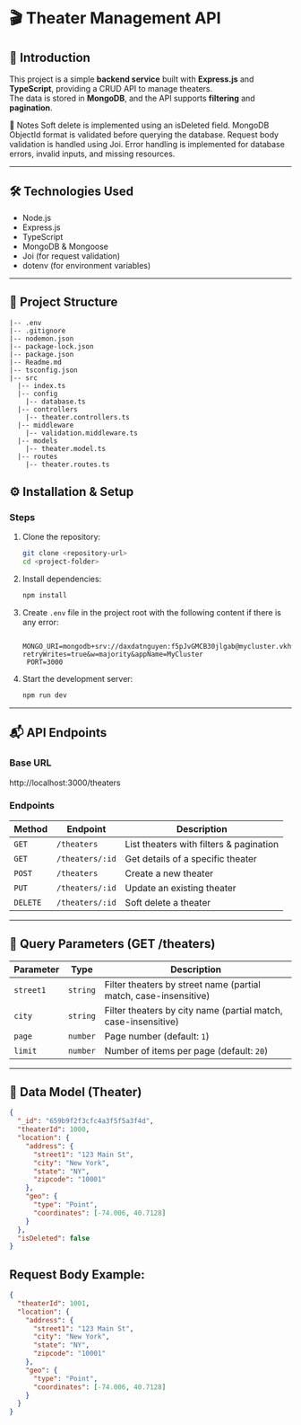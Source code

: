 # 🎬 Theater Management API

## 📖 Introduction

This project is a simple **backend service** built with **Express.js** and **TypeScript**, providing a CRUD API to manage theaters.  
The data is stored in **MongoDB**, and the API supports **filtering** and **pagination**.

📄 Notes
Soft delete is implemented using an isDeleted field.
MongoDB ObjectId format is validated before querying the database.
Request body validation is handled using Joi.
Error handling is implemented for database errors, invalid inputs, and missing resources.

---

## 🛠️ Technologies Used

- Node.js
- Express.js
- TypeScript
- MongoDB & Mongoose
- Joi (for request validation)
- dotenv (for environment variables)

---

## 📂 Project Structure

```
|-- .env
|-- .gitignore
|-- nodemon.json
|-- package-lock.json
|-- package.json
|-- Readme.md
|-- tsconfig.json
|-- src
  |-- index.ts
  |-- config
    |-- database.ts
  |-- controllers
    |-- theater.controllers.ts
  |-- middleware
    |-- validation.middleware.ts
  |-- models
    |-- theater.model.ts
  |-- routes
    |-- theater.routes.ts
```

## ⚙️ Installation & Setup

### Steps

1. Clone the repository:

   ```bash
   git clone <repository-url>
   cd <project-folder>
   ```

2. Install dependencies:

   ```bash
   npm install
   ```

3. Create `.env` file in the project root with the following content if there is any error:

   ```
    MONGO_URI=mongodb+srv://daxdatnguyen:f5pJvGMCB30jlgab@mycluster.vkhwh.mongodb.net/sample_mflix?retryWrites=true&w=majority&appName=MyCluster
    PORT=3000
   ```

4. Start the development server:

   ```bash
   npm run dev
   ```

---

## 📬 API Endpoints

### Base URL

http://localhost:3000/theaters

### Endpoints

| Method   | Endpoint        | Description                             |
| -------- | --------------- | --------------------------------------- |
| `GET`    | `/theaters`     | List theaters with filters & pagination |
| `GET`    | `/theaters/:id` | Get details of a specific theater       |
| `POST`   | `/theaters`     | Create a new theater                    |
| `PUT`    | `/theaters/:id` | Update an existing theater              |
| `DELETE` | `/theaters/:id` | Soft delete a theater                   |

---

## 🔎 Query Parameters (GET /theaters)

| Parameter | Type     | Description                                                      |
| --------- | -------- | ---------------------------------------------------------------- |
| `street1` | `string` | Filter theaters by street name (partial match, case-insensitive) |
| `city`    | `string` | Filter theaters by city name (partial match, case-insensitive)   |
| `page`    | `number` | Page number (default: `1`)                                       |
| `limit`   | `number` | Number of items per page (default: `20`)                         |

---

## 🧰 Data Model (Theater)

```json
{
  "_id": "659b9f2f3cfc4a3f5f5a3f4d",
  "theaterId": 1000,
  "location": {
    "address": {
      "street1": "123 Main St",
      "city": "New York",
      "state": "NY",
      "zipcode": "10001"
    },
    "geo": {
      "type": "Point",
      "coordinates": [-74.006, 40.7128]
    }
  },
  "isDeleted": false
}
```

## Request Body Example:

```json
{
  "theaterId": 1001,
  "location": {
    "address": {
      "street1": "123 Main St",
      "city": "New York",
      "state": "NY",
      "zipcode": "10001"
    },
    "geo": {
      "type": "Point",
      "coordinates": [-74.006, 40.7128]
    }
  }
}
```
